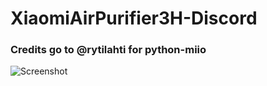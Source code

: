 # XiaomiAirPurifier3H-Discord
### Credits go to @rytilahti for python-miio
![Screenshot](https://cdn.discordapp.com/attachments/972231185960947732/972231650547228692/unknown.png)

